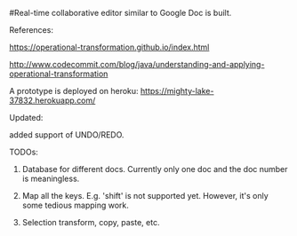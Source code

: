 
#Real-time collaborative editor similar to Google Doc is built. 

References:

https://operational-transformation.github.io/index.html

http://www.codecommit.com/blog/java/understanding-and-applying-operational-transformation


A prototype is deployed on heroku: https://mighty-lake-37832.herokuapp.com/


Updated: 

added support of UNDO/REDO.


TODOs:

1. Database for different docs. Currently only one doc and the doc number is meaningless.

2. Map all the keys. E.g. 'shift' is not supported yet. However, it's only some tedious mapping work.

3. Selection transform, copy, paste, etc.




